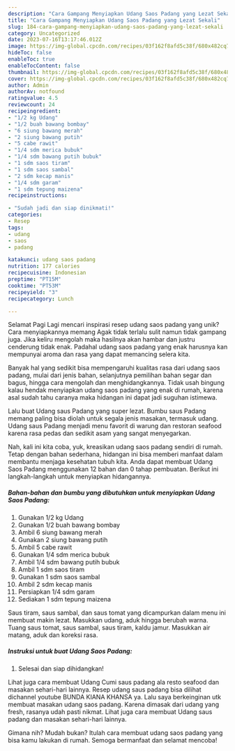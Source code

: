 ```yaml
---
description: "Cara Gampang Menyiapkan Udang Saos Padang yang Lezat Sekali"
title: "Cara Gampang Menyiapkan Udang Saos Padang yang Lezat Sekali"
slug: 184-cara-gampang-menyiapkan-udang-saos-padang-yang-lezat-sekali
category: Uncategorized
date: 2023-07-16T13:17:46.012Z
image: https://img-global.cpcdn.com/recipes/03f162f8afd5c38f/680x482cq70/udang-saos-padang-foto-resep-utama.jpg
hideToc: false
enableToc: true
enableTocContent: false
thumbnail: https://img-global.cpcdn.com/recipes/03f162f8afd5c38f/680x482cq70/udang-saos-padang-foto-resep-utama.jpg
cover: https://img-global.cpcdn.com/recipes/03f162f8afd5c38f/680x482cq70/udang-saos-padang-foto-resep-utama.jpg
author: Admin
authorAv: notfound
ratingvalue: 4.5
reviewcount: 24
recipeingredient:
- "1/2 kg Udang"
- "1/2 buah bawang bombay"
- "6 siung bawang merah"
- "2 siung bawang putih"
- "5 cabe rawit"
- "1/4 sdm merica bubuk"
- "1/4 sdm bawang putih bubuk"
- "1 sdm saos tiram"
- "1 sdm saos sambal"
- "2 sdm kecap manis"
- "1/4 sdm garam"
- "1 sdm tepung maizena"
recipeinstructions:

- "Sudah jadi dan siap dinikmati!"
categories:
- Resep
tags:
- udang
- saos
- padang

katakunci: udang saos padang 
nutrition: 177 calories
recipecuisine: Indonesian
preptime: "PT15M"
cooktime: "PT53M"
recipeyield: "3"
recipecategory: Lunch

---
```



Selamat Pagi Lagi mencari inspirasi resep udang saos padang yang unik? Cara menyiapkannya memang Agak tidak terlalu sulit namun tidak gampang juga. Jika keliru mengolah maka hasilnya akan hambar dan justru cenderung tidak enak. Padahal udang saos padang yang enak harusnya kan mempunyai aroma dan rasa yang dapat memancing selera kita.


Banyak hal yang sedikit bisa mempengaruhi kualitas rasa dari udang saos padang, mulai dari jenis bahan, selanjutnya pemilihan bahan segar dan bagus, hingga cara mengolah dan menghidangkannya. Tidak usah bingung kalau hendak menyiapkan udang saos padang yang enak di rumah, karena asal sudah tahu caranya maka hidangan ini dapat jadi suguhan istimewa.

Lalu buat Udang saus Padang yang super lezat. Bumbu saus Padang memang paling bisa diolah untuk segala jenis masakan, termasuk udang. Udang saus Padang menjadi menu favorit di warung dan restoran seafood karena rasa pedas dan sedikit asam yang sangat menyegarkan.


Nah, kali ini kita coba, yuk, kreasikan udang saos padang sendiri di rumah. Tetap dengan bahan sederhana, hidangan ini bisa memberi manfaat dalam membantu menjaga kesehatan tubuh kita. Anda dapat membuat Udang Saos Padang menggunakan 12 bahan dan 0 tahap pembuatan. Berikut ini langkah-langkah untuk menyiapkan hidangannya.

<!--inarticleads1-->

##### Bahan-bahan dan bumbu yang dibutuhkan untuk menyiapkan Udang Saos Padang:

1. Gunakan 1/2 kg Udang
1. Gunakan 1/2 buah bawang bombay
1. Ambil 6 siung bawang merah
1. Gunakan 2 siung bawang putih
1. Ambil 5 cabe rawit
1. Gunakan 1/4 sdm merica bubuk
1. Ambil 1/4 sdm bawang putih bubuk
1. Ambil 1 sdm saos tiram
1. Gunakan 1 sdm saos sambal
1. Ambil 2 sdm kecap manis
1. Persiapkan 1/4 sdm garam
1. Sediakan 1 sdm tepung maizena


Saus tiram, saus sambal, dan saus tomat yang dicampurkan dalam menu ini membuat makin lezat. Masukkan udang, aduk hingga berubah warna. Tuang saus tomat, saus sambal, saus tiram, kaldu jamur. Masukkan air matang, aduk dan koreksi rasa. 

<!--inarticleads2-->

##### Instruksi untuk buat Udang Saos Padang:


1. Selesai dan siap dihidangkan!

Lihat juga cara membuat Udang Cumi saus padang ala resto seafood dan masakan sehari-hari lainnya. Resep udang saus padang bisa dilihat dichannel youtube BUNDA KIANA KHANSA ya. Lalu saya berkeinginan utk membuat masakan udang saos padang. Karena dimasak dari udang yang fresh, rasanya udah pasti nikmat. Lihat juga cara membuat Udang saus padang dan masakan sehari-hari lainnya. 

Gimana nih? Mudah bukan? Itulah cara membuat udang saos padang yang bisa kamu lakukan di rumah. Semoga bermanfaat dan selamat mencoba!
